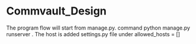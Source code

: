 # Commvault_Design

The program flow will start from manage.py. command python manage.py runserver .
The host is added settings.py file under allowed_hosts = []
